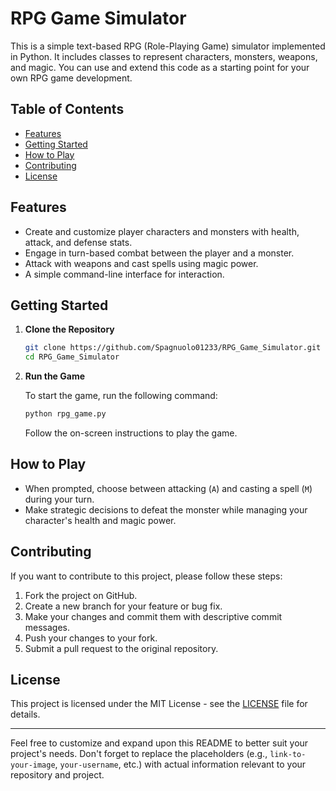 # RPG Game Simulator

This is a simple text-based RPG (Role-Playing Game) simulator implemented in Python. It includes classes to represent characters, monsters, weapons, and magic. You can use and extend this code as a starting point for your own RPG game development.

## Table of Contents

- [Features](#features)
- [Getting Started](#getting-started)
- [How to Play](#how-to-play)
- [Contributing](#contributing)
- [License](#license)

## Features

- Create and customize player characters and monsters with health, attack, and defense stats.
- Engage in turn-based combat between the player and a monster.
- Attack with weapons and cast spells using magic power.
- A simple command-line interface for interaction.

## Getting Started

1. **Clone the Repository**

    ```sh
    git clone https://github.com/Spagnuolo01233/RPG_Game_Simulator.git
    cd RPG_Game_Simulator
    ```

2. **Run the Game**

    To start the game, run the following command:

    ```sh
    python rpg_game.py
    ```

    Follow the on-screen instructions to play the game.

## How to Play

- When prompted, choose between attacking (`A`) and casting a spell (`M`) during your turn.
- Make strategic decisions to defeat the monster while managing your character's health and magic power.

## Contributing

If you want to contribute to this project, please follow these steps:

1. Fork the project on GitHub.
2. Create a new branch for your feature or bug fix.
3. Make your changes and commit them with descriptive commit messages.
4. Push your changes to your fork.
5. Submit a pull request to the original repository.

## License

This project is licensed under the MIT License - see the [LICENSE](LICENSE) file for details.

---

Feel free to customize and expand upon this README to better suit your project's needs. Don't forget to replace the placeholders (e.g., `link-to-your-image`, `your-username`, etc.) with actual information relevant to your repository and project.
